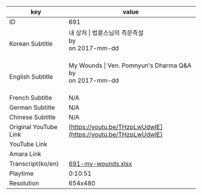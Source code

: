 |  key  |  value  |
|-------|---------|
| ID            | 691 |
| Korean Subtitle | 내 상처 \| 법륜스님의 즉문즉설<br>by <br>on 2017-mm-dd<br><br>|
| English Subtitle | My Wounds \| Ven. Pomnyun's Dharma Q&A<br>by <br>on 2017-mm-dd<br><br>|
| French Subtitle | N/A |
| German Subtitle | N/A |
| Chinese Subtitle | N/A |
| Original YouTube Link  | [https://youtu.be/THzpLwUdwIE](https://youtu.be/THzpLwUdwIE) |
| YouTube Link  |  |
| Amara Link    |  |
| Transcript(ko/en) | [691-my-wounds.xlsx](https://github.com/jungtosociety/dharma-qna/raw/master/sub/691/691-my-wounds.xlsx) |
| Playtime | 0:10:51 |
| Resolution | 654x480|
